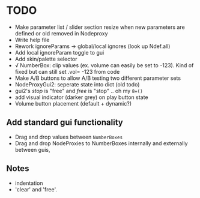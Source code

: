 # TODO

- Make parameter list / slider section resize when new parameters are defined or old removed in Nodeproxy
- Write help file
- Rework ignoreParams -> global/local ignores (look up Ndef.all)
- Add local ignoreParam toggle to gui
- Add skin/palette selector
- √ NumberBox: clip values (ex. volume can easily be set to -123). Kind of fixed but can still set .vol= -123 from code
- Make A/B buttons to allow A/B testing two different parameter sets
- NodeProxyGui2: seperate state into dict (old todo)
- gui2's _stop_ is "free" and _free_ is "stop" .. oh my `8=()`
- add visual indicator (darker grey) on play button state
- Volume button placement (default + dynamic?)

## Add standard gui functionality

* Drag and drop values between `NumberBoxes`
* Drag and drop NodeProxies to NumberBoxes internally and externally between guis,

## Notes

* indentation
* 'clear' and 'free'.
